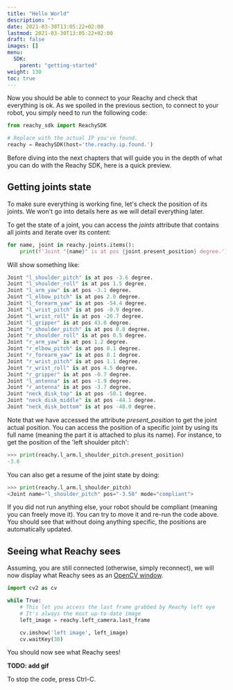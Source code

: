 ```yaml
---
title: "Hello World"
description: ""
date: 2021-03-30T13:05:22+02:00
lastmod: 2021-03-30T13:05:22+02:00
draft: false
images: []
menu:
  SDK:
    parent: "getting-started"
weight: 130
toc: true
---
```


Now you should be able to connect to your Reachy and check that everything is ok. As we spoiled in the previous section, to connect to your robot, you simply need to run the following code:

```python
from reachy_sdk import ReachySDK

# Replace with the actual IP you've found.
reachy = ReachySDK(host='the.reachy.ip.found.')
```

Before diving into the next chapters that will guide you in the depth of what you can do with the Reachy SDK, here is a quick preview.

## Getting joints state

To make sure everything is working fine, let's check the position of its joints. We won't go into details here as we will detail everything later.

To get the state of a joint, you can access the *joints* attribute that contains all joints and iterate over its content:

```python
for name, joint in reachy.joints.items(): 
    print(f'Joint "{name}" is at pos {joint.present_position} degree.') 
```

Will show something like:
```python
Joint "l_shoulder_pitch" is at pos -3.6 degree.
Joint "l_shoulder_roll" is at pos 1.5 degree.
Joint "l_arm_yaw" is at pos -3.1 degree.
Joint "l_elbow_pitch" is at pos 2.0 degree.
Joint "l_forearm_yaw" is at pos -54.4 degree.
Joint "l_wrist_pitch" is at pos -0.9 degree.
Joint "l_wrist_roll" is at pos -20.7 degree.
Joint "l_gripper" is at pos 43.0 degree.
Joint "r_shoulder_pitch" is at pos 0.8 degree.
Joint "r_shoulder_roll" is at pos 0.5 degree.
Joint "r_arm_yaw" is at pos 1.2 degree.
Joint "r_elbow_pitch" is at pos 0.1 degree.
Joint "r_forearm_yaw" is at pos 0.1 degree.
Joint "r_wrist_pitch" is at pos 1.1 degree.
Joint "r_wrist_roll" is at pos 4.5 degree.
Joint "r_gripper" is at pos -0.7 degree.
Joint "l_antenna" is at pos -1.9 degree.
Joint "r_antenna" is at pos -3.7 degree.
Joint "neck_disk_top" is at pos -50.1 degree.
Joint "neck_disk_middle" is at pos -44.1 degree.
Joint "neck_disk_bottom" is at pos -48.0 degree.
```

Note that we have accessed the attribute *present_position* to get the joint actual position. You can access the position of a specific joint by using its full name (meaning the part it is attached to plus its name). For instance, to get the position of the 'left shoulder pitch':

```python
>>> print(reachy.l_arm.l_shoulder_pitch.present_position)
-3.6
```

You can also get a resume of the joint state by doing:
```python
>>> print(reachy.l_arm.l_shoulder_pitch)
<Joint name="l_shoulder_pitch" pos="-3.58" mode="compliant">
```

If you did not run anything else, your robot should be compliant (meaning you can freely move it). You can try to move it and re-run the code above. You should see that without doing anything specific, the positions are automatically updated.

## Seeing what Reachy sees

Assuming, you are still connected (otherwise, simply reconnect), we will now display what Reachy sees as an [OpenCV window](https://opencv.org). 

```python
import cv2 as cv

while True:
    # This let you access the last frame grabbed by Reachy left eye
    # It's always the most up-to-date image
    left_image = reachy.left_camera.last_frame

    cv.imshow('left image', left_image)
    cv.waitKey(30)
```

You should now see what Reachy sees!

**TODO: add gif**

To stop the code, press Ctrl-C.

